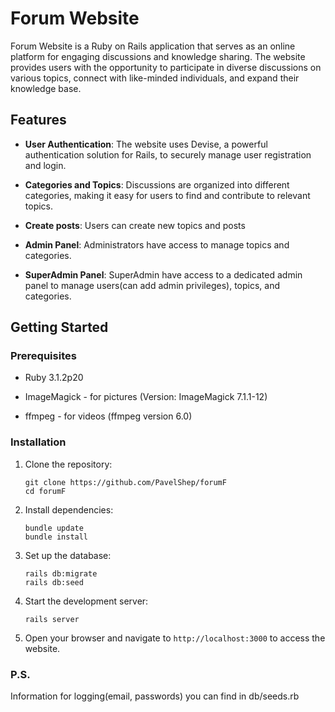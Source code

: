 # Forum Website

Forum Website is a Ruby on Rails application that serves as an online platform for engaging discussions and knowledge sharing. The website provides users with the opportunity to participate in diverse discussions on various topics, connect with like-minded individuals, and expand their knowledge base.

## Features

- **User Authentication**: The website uses Devise, a powerful authentication solution for Rails, to securely manage user registration and login.

- **Categories and Topics**: Discussions are organized into different categories, making it easy for users to find and contribute to relevant topics.

- **Create posts**: Users can create new topics and posts

- **Admin Panel**: Administrators have access to manage topics and categories.

- **SuperAdmin Panel**: SuperAdmin have access to a dedicated admin panel to manage users(can add admin privileges), topics, and categories.

## Getting Started

### Prerequisites

- Ruby 3.1.2p20

- ImageMagick - for pictures (Version: ImageMagick 7.1.1-12)

- ffmpeg - for videos (ffmpeg version 6.0)

### Installation

1. Clone the repository:

   ```
   git clone https://github.com/PavelShep/forumF
   cd forumF
   ```

2. Install dependencies:

   ```
   bundle update
   bundle install
   ```

3. Set up the database:

   ```
   rails db:migrate
   rails db:seed
   ```

4. Start the development server:

   ```
   rails server
   ```

5. Open your browser and navigate to `http://localhost:3000` to access the website.

### P.S.

Information for logging(email, passwords) you can find in db/seeds.rb
